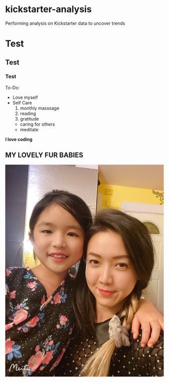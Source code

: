 # kickstarter-analysis
Performing analysis on Kickstarter data to uncover trends

# Test

## Test

### Test
To-Do: 
- Love myself
- Self Care
  1. monthly masssage
  2. reading
  3. gratitude
  * caring for others
  - meditate 

**I love coding**

**MY LOVELY FUR BABIES**
----
![Vonnie   me](https://github.com/aimeeyen/kickstarter-analysis/blob/main/Vonnie%20%26%20me.JPG)

